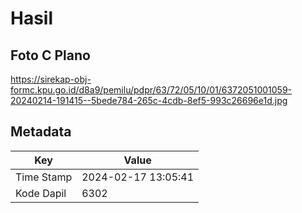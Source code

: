 # Hasil

## Foto C Plano

https://sirekap-obj-formc.kpu.go.id/d8a9/pemilu/pdpr/63/72/05/10/01/6372051001059-20240214-191415--5bede784-265c-4cdb-8ef5-993c26696e1d.jpg


## Metadata

| Key        | Value               |
| ---------- | ------------------- |
| Time Stamp | 2024-02-17 13:05:41 |
| Kode Dapil | 6302                |



